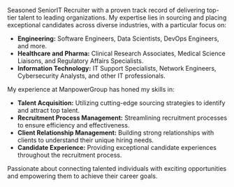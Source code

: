 Seasoned SeniorIT Recruiter with a proven track record of delivering top-tier talent to leading organizations. My expertise lies in sourcing and placing exceptional candidates across diverse industries, with a particular focus on:

* **Engineering:** Software Engineers, Data Scientists, DevOps Engineers, and more.
* **Healthcare and Pharma:** Clinical Research Associates, Medical Science Liaisons, and Regulatory Affairs Specialists.
* **Information Technology:** IT Support Specialists, Network Engineers, Cybersecurity Analysts, and other IT professionals.

My experience at ManpowerGroup has honed my skills in:

* **Talent Acquisition:** Utilizing cutting-edge sourcing strategies to identify and attract top talent.
* **Recruitment Process Management:** Streamlining recruitment processes to ensure efficiency and effectiveness.
* **Client Relationship Management:** Building strong relationships with clients to understand their unique hiring needs.
* **Candidate Experience:** Providing exceptional candidate experiences throughout the recruitment process.

Passionate about connecting talented individuals with exciting opportunities and empowering them to achieve their career goals.
<!---
sonu6994/sonu6994 is a ✨ special ✨ repository because its `README.md` (this file) appears on your GitHub profile.
You can click the Preview link to take a look at your changes.
--->
